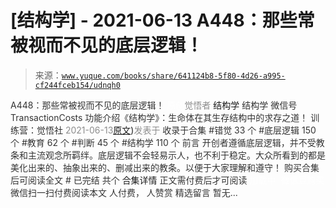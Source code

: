 # [结构学] - 2021-06-13 A448：那些常被视而不见的底层逻辑！

> 来源：[`www.yuque.com/books/share/641124b8-5f80-4d26-a995-cf244fceb154/udnqh0`](https://www.yuque.com/books/share/641124b8-5f80-4d26-a995-cf244fceb154/udnqh0)

<ne-p id="520f42f3293818f927861ebbd5b15da4_p_0" data-lake-id="520f42f3293818f927861ebbd5b15da4_p_0"><ne-text id="u9fb48e4a" style="color: rgb(51, 51, 51);">A448：那些常被视而不见的底层逻辑！</ne-text></ne-p> <ne-p id="cad6fd74a724e5592bd5cc616978f00a" data-lake-id="cad6fd74a724e5592bd5cc616978f00a"><ne-text id="uacf03acb" ne-fontsize="12" style="color: rgb(255, 255, 255);">原创</ne-text><ne-text id="u02cc2068" style="color: rgb(140, 140, 140);">觉悟者</ne-text> <ne-text id="u3affda0a" ne-fontsize="14">结构学</ne-text></ne-p> <ne-p id="ea410714003b1b9725e3fa67a57dab28" data-lake-id="ea410714003b1b9725e3fa67a57dab28"><ne-text id="u59c4f6bf" ne-fontsize="14" ne-bold="true" style="color: rgb(51, 51, 51);">结构学</ne-text></ne-p> <ne-p id="1eb2ce8b51240e58e2ec703a611021eb" data-lake-id="1eb2ce8b51240e58e2ec703a611021eb"><ne-text id="u1aa9f761" ne-fontsize="14" style="color: rgb(51, 51, 51);">微信号</ne-text><ne-text id="u92374631" ne-fontsize="14" style="color: rgb(51, 51, 51);">TransactionCosts</ne-text></ne-p> <ne-p id="d87a1eadebba6a5b4df4804a4da3aef1" data-lake-id="d87a1eadebba6a5b4df4804a4da3aef1"><ne-text id="u9e5c4744" ne-fontsize="14" style="color: rgb(51, 51, 51);">功能介绍</ne-text><ne-text id="u1ab9ce72" ne-fontsize="14" style="color: rgb(51, 51, 51);">《结构学》：生命体在其生存结构中的求存之道！ 训练营：觉悟社</ne-text></ne-p> <ne-p id="bb7351e095ee82b6fe7bfb898c6879f3" data-lake-id="bb7351e095ee82b6fe7bfb898c6879f3"><ne-text id="u6991e5e4" style="color: rgb(140, 140, 140);">2021-06-13</ne-text>[<ne-text id="ueffea264" ne-fontsize="14">原文</ne-text>](https://mp.weixin.qq.com/s?__biz=MzIzMDYwOTM0Mg==&mid=2247485830&idx=1&sn=42c85288382aacb54ef38302b619e934&chksm=e8b19157dfc61841033aa2c778fc461dd05cf91d24f4ecdc3c8e812d94251607fdb69912c08f#rd))<ne-text id="u40af68a2" ne-fontsize="14" style="color: rgb(140, 140, 140);">发表于</ne-text></ne-p> <ne-p id="c900e7446760d94952dd6cf83c316d23" data-lake-id="c900e7446760d94952dd6cf83c316d23"><ne-text id="ue52c1485" style="color: rgb(51, 51, 51);">收录于合集</ne-text></ne-p> <ne-p id="393db44600e3619ffc3091b89ef4b5eb" data-lake-id="393db44600e3619ffc3091b89ef4b5eb"><ne-text id="u0048f35a" style="color: rgb(51, 51, 51);">#错觉 33 个</ne-text></ne-p> <ne-p id="8e00d83396da2fbecdfc0d6c24d28a75" data-lake-id="8e00d83396da2fbecdfc0d6c24d28a75"><ne-text id="uc54fb5db" style="color: rgb(51, 51, 51);">#底层逻辑 150 个</ne-text></ne-p> <ne-p id="533ee7019cea997a74ae3183a6f022b9" data-lake-id="533ee7019cea997a74ae3183a6f022b9"><ne-text id="u0905274b" style="color: rgb(51, 51, 51);">#教育 62 个</ne-text></ne-p> <ne-p id="a76d69df85e1186c42d0620ee4264d4f" data-lake-id="a76d69df85e1186c42d0620ee4264d4f"><ne-text id="uaa5802b5" style="color: rgb(51, 51, 51);">#判断 45 个</ne-text></ne-p> <ne-p id="4937176c418f890ec7000fc1b321c0f1" data-lake-id="4937176c418f890ec7000fc1b321c0f1"><ne-text id="u58deb127" style="color: rgb(51, 51, 51);">#结构学 110 个</ne-text></ne-p> <ne-p id="e1a40469947958d4ac2112f25e5bc622" data-lake-id="e1a40469947958d4ac2112f25e5bc622"><ne-text id="u43a6060e" style="color: rgb(51, 51, 51);">前言</ne-text></ne-p> <ne-p id="eb1ff5696a92ee089e8e617fabef09d7" data-lake-id="eb1ff5696a92ee089e8e617fabef09d7"><ne-text id="u2e285b3a" style="color: rgb(51, 51, 51);">开创者遵循底层逻辑，并不受教条和主流观念所羁绊。底层逻辑不会轻易示人，也不利于稳定。大众所看到的都是美化出来的、抽象出来的、删减出来的教条。以便于大家理解和遵守！</ne-text></ne-p> <ne-p id="e50babae042b8cfdfb81ed204cd9076d" data-lake-id="e50babae042b8cfdfb81ed204cd9076d" ne-alignment="center"><ne-text id="uee7b372a" style="color: rgb(51, 51, 51);">购买合集后可阅读全文</ne-text></ne-p> <ne-p id="fb01076be8d36fc446b6150b30d0c1e0" data-lake-id="fb01076be8d36fc446b6150b30d0c1e0" ne-alignment="center"><ne-text id="ue090fa43" style="color: rgb(51, 51, 51);">#</ne-text></ne-p> <ne-p id="bd070b8b4c76ffcbeb8315eb42911a14" data-lake-id="bd070b8b4c76ffcbeb8315eb42911a14" ne-alignment="center"><ne-text id="udd88867d" style="color: rgb(51, 51, 51);">已完结 共个</ne-text></ne-p> <ne-p id="52d3f25741d0bf248aa77e6f62548052" data-lake-id="52d3f25741d0bf248aa77e6f62548052" ne-alignment="center"><ne-text id="u41334f1f" ne-fontsize="16">合集详情</ne-text></ne-p> <ne-p id="fc6813f5c1acdfe9ffc58d5586a49d74" data-lake-id="fc6813f5c1acdfe9ffc58d5586a49d74" ne-alignment="center"><ne-text id="ud0759ea7" style="color: rgb(51, 51, 51);">正文需付费后才可阅读</ne-text></ne-p> <ne-p id="5639f89db19d0812a0f55df01a112863" data-lake-id="5639f89db19d0812a0f55df01a112863" ne-alignment="center"><ne-text id="u7d132f00" style="color: rgb(255, 255, 255);">加载中</ne-text></ne-p> <ne-p id="254e3ce78aa4d3df9e932c92f562bcca" data-lake-id="254e3ce78aa4d3df9e932c92f562bcca" ne-alignment="center"><ne-text id="ua03efa4c" style="color: rgb(255, 255, 255);"> 微信豆购买</ne-text></ne-p> <ne-p id="61d1524d637119a4f618356455f78621" data-lake-id="61d1524d637119a4f618356455f78621" ne-alignment="center"><ne-text id="ube74778e" style="color: rgb(51, 51, 51);">微信扫一扫付费阅读本文</ne-text></ne-p> <ne-p id="29c0d223c26dbe81b582c21e05a7beef" data-lake-id="29c0d223c26dbe81b582c21e05a7beef" ne-alignment="center"><ne-text id="ud6bca7ae" ne-fontsize="13" style="color: rgb(51, 51, 51);">人付费， 人赞赏</ne-text></ne-p> <ne-h3 id="TTg72" data-lake-id="TTg72"><ne-heading-ext><ne-heading-anchor></ne-heading-anchor><ne-heading-fold></ne-heading-fold></ne-heading-ext><ne-heading-content><ne-text id="u5572f12a" ne-fontsize="16" style="color: rgb(51, 51, 51);">精选留言</ne-text></ne-heading-content></ne-h3> <ne-p id="4f0bd58b132440d19e82ab97bba2cff3" data-lake-id="4f0bd58b132440d19e82ab97bba2cff3"><ne-text id="u90624b12" style="color: rgb(51, 51, 51);">暂无...</ne-text></ne-p>